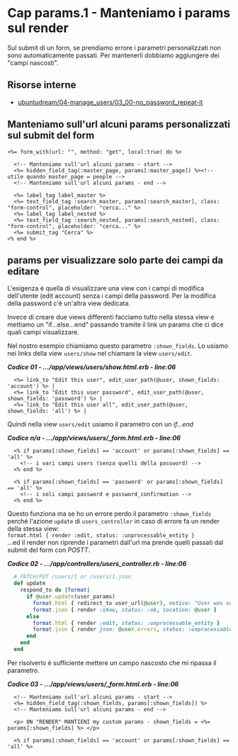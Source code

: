 # <a name="top"></a> Cap params.1 - Manteniamo i params sul render

Sul submit di un form, se prendiamo errore i parametri personalizzati non sono automaticamente passati. Per mantenerli dobbiamo aggiungere dei "campi nascosti".

## Risorse interne

- [ubuntudream/04-manage_users/03_00-no_password_repeat-it](https://github.com/flaviobordonidev/leanpubabrandnewcms/blob/master/ubuntudream/04-manage_users/03_00-no_password_repeat-it.md)



## Manteniamo sull'url alcuni params personalizzati sul submit del form

```html+erb
<%= form_with(url: "", method: "get", local:true) do %>

  <!-- Manteniamo sull'url alcuni params - start --> 
  <%= hidden_field_tag(:master_page, params[:master_page]) %><!-- utile quando master_page = people -->
  <!-- Manteniamo sull'url alcuni params - end --> 

  <%= label_tag label_master %>
  <%= text_field_tag :search_master, params[:search_master], class: "form-control", placeholder: "cerca..." %>
  <%= label_tag label_nested %>
  <%= text_field_tag :search_nested, params[:search_nested], class: "form-control", placeholder: "cerca..." %>
  <%= submit_tag "Cerca" %>
<% end %>
```


## params per visualizzare solo parte dei campi da editare

L'esigenza è quella di visualizzare una view con i campi di modifica dell'utente (edit account) senza i campi della password.
Per la modifica della password c'è un'altra view dedicata.

Invece di creare due views differenti facciamo tutto nella stessa view e mettiamo un "if...else...end" passando tramite il link un params che ci dice quali campi visualizzare.

Nel nostro esempio chiamiamo questo parametro `:shown_fields`.
Lo usiamo nei links della view `users/show` nel chiamare la view `users/edit`.

***Codice 01 - .../app/views/users/show.html.erb - line:06***

```html+erb
  <%= link_to "Edit this user", edit_user_path(@user, shown_fields: 'account') %> |
  <%= link_to "Edit this user password", edit_user_path(@user, shown_fields: 'password') %> |
  <%= link_to "Edit this user all", edit_user_path(@user, shown_fields: 'all') %> |
```

Quindi nella view `users/edit` usiamo il parametro con un *if...end*

***Codice n/a - .../app/views/users/_form.html.erb - line:06***

```html+erb
  <% if params[:shown_fields] == 'account' or params[:shown_fields] == 'all' %>
    <!-- i vari campi users (senza quelli della password) -->
  <% end %>

  <% if params[:shown_fields] == 'password' or params[:shown_fields] == 'all' %>
    <!-- i soli campi password e password_confirmation -->
  <% end %>
```

Questo funziona ma se ho un errore perdo il parametro `:shown_fields` perché l'azione `update` di `users_controller` in caso di errore fa un render della stessa view: <br/>
`format.html { render :edit, status: :unprocessable_entity }` </br>
...ed il render non riprende i parametri dall'url ma prende quelli passati dal submit del form con *POSTT*.

***Codice 02 - .../app/controllers/users_controller.rb - line:06***

```ruby
  # PATCH/PUT /users/1 or /users/1.json
  def update
    respond_to do |format|
      if @user.update(user_params)
        format.html { redirect_to user_url(@user), notice: "User was successfully updated." }
        format.json { render :show, status: :ok, location: @user }
      else
        format.html { render :edit, status: :unprocessable_entity }
        format.json { render json: @user.errors, status: :unprocessable_entity }
      end
    end
  end
```

Per risolverlo è sufficiente mettere un campo nascosto che mi ripassa il parametro.

***Codice 03 - .../app/views/users/_form.html.erb - line:06***

```html+erb
  <!-- Manteniamo sull'url alcuni params - start --> 
  <%= hidden_field_tag(:shown_fields, params[:shown_fields]) %>
  <!-- Manteniamo sull'url alcuni params - end --> 

  <p> ON "RENDER" MANTIENI my custom params - shown_fields = <%= params[:shown_fields] %> </p>

  <% if params[:shown_fields] == 'account' or params[:shown_fields] == 'all' %>
```


